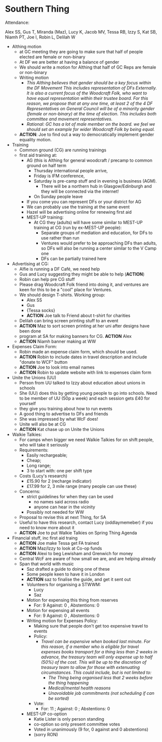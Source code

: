 # Southern Thing

Attendance:

Alex SS, Gus T, Miranda (Maz), Lucy K, Jacob MV, Tessa RB, Izzy S, Kat SB, Niamh PT, Joe I, Robin L, Delilah W

* Althing motion
  * at GC meeting they are going to make sure that half of people elected are
  female or non-binary
  * At DF we are better at having a balance of gender
  * We should write a motion for Althing that half of GC Reps are female or non-binary
  * Writing motion
    * _This Althing believes that gender should be a key focus within the DF Movement This includes representation of DFs Externally. It is also a current focus of the Woodcraft Folk, who want to have equal representation within their trustee board. For this reason, we propose that at any one time, at least 2 of the 4 DF Representatives on General Council will be of a minority gender (female or non-binary) at the time of election. This includes both committee and movement representatives._
    * _Rational: GC has a lot of male member on the board. we feel we should set an example for wider Woodcraft Folk by being equal._
  * **ACTION**: Joe to find out a way to democratically implement gender equality motion.
* Training
  * Common ground (CG) are running trainings
  * first aid training at:
    * AG (this is Althing for general woodcraft / precamp to common ground on half term
      * Thursday international people arrive,
      * Friday is IFM conference,
      * Saturday is pre-camp stuff and in evening is business (AGM).
        * There will be a northern hub in Glasgow/Edinburgh and they will be connected via the internet!
      * On Sunday people leave
    * If you come you can represent DFs or your district for AG
    * We can probably use the training at the same event
    * Hazel will be advertising online for renewing first aid
    * MEST-UP training:
      * At CG they (adults) will have some similar to MEST-UP training at CG (run by ex-MEST-UP people):
        *  Separate groups of mediation and education, for DFs to use rather than run
        * Ventures would prefer to be approaching DFs than adults, so DFs will also be running a center similar to the V Camp one
        * DFs can be partially trained here
* Advertising at CG:
  * Alfie is running a DF Café, we need help
  * Gus and Lucy suggesting they might be able to help (**ACTION**)
  * Robin can help pre CG stuff
  * Please drag Woodcraft Folk friend into doing it, and ventures are keen for this to be a "cool" place for Ventures.
  * We should design T-shirts. Working group:
    * Alex SS
    * Gus
    * {Tessa socks}
    * **ACTION** Joe talk to Friend about t-shirt for charities
  * Delilah can bring screen printing stuff to an event
  * **ACTION** Maz to sort screen printing at her uni after designs have been done
  * program at SA for making banners for CG. **ACTION** Alex
  * **ACTION** Niamh banner making at WW
* Expenses Claim Form:
  * Robin made an expense claim form, which should be used.
  * **ACTION** Robin to include dates in travel description and include "donate to WCF" button
  * **ACTION** Joe to look into email names
  * **ACTION** Robin to update website with link to expenses claim form
* Unite the Unions (UU)
  * Person from UU talked to Izzy about education about unions in schools
  * She (UU) does this by getting young people to go into schools. Need to be member of UU (50p a week) and each session gets £40 for yourself
  * they give you training about how to run events
  * A good thing to advertise to DFs and friends
  * She was impressed by what WcF does!
  * Unite will also be at CG
  * **ACTION** Kat chase up on Unite the Unions
* Walkie Talkies:
  * For camps when bigger we need Walkie Talkies for on shift people, who will take it seriously
  * Requirements:
    * Easily rechargeable;
    * Cheap;
    * Long range;
    * 3 to start with: one per shift type
  * Costs (Lucy's research)
    * £15.90 for 2 (recharge indicator)
    * £17.99 for 2, 3 mile range (many people can use these)
  * Concerns:
    * strict guidelines for when they can be used
      * no names said across radio
      * anyone can hear in the vicinity
    * Possibly not needed for WW
  * Proposal to revise this at next Thing, for SA
  * Useful to have this research, contact Lucy (oddlaymemeber) if you need to know more about it
  * **ACTION** Joe to put Walkie Talkies on Spring Thing Agenda
* Financial stuff, inc first aid traing
  * **ACTION** Joe make Tessa get FA trained
  * **ACTION** Maz/Izzy to look at Co-op funds
  * **ACTION** Alexi to beg Lewisham and Grenwich for money
  * Central WcF are aware of how small we are, and are helping already
  * Span that world with music
    * Saz drafted a guide to doing one of these
    * Some people keen to have it in London
    * **ACTION** saz to finalise the guide, and get it sent out
    * Volunteers for organising a STWWM:
      * Lucy
      * Saz
    * Motion for expensing this thing from reserves
      * For: 9 Against: 0 , Abstentions: 0
    * Motion for expensing all events
      * For: 9 Against: 0 , Abstentions: 0
    * Writing motion for Expenses Policy:
      * Making sure that people don't get too expensive travel to events
      * Policy:
         * _Travel can be expensive when booked last minute. For this reason, if a member who is eligible for travel expenses books transport for a thing less than 2 weeks in advance, the treasury team will only expense up to half (50%) of the cost. This will be up to the discretion of treasury team to allow for those with extenuating circumstances. This could include, but is not limited to:_
            * _The Thing being organised less that 2 weeks before the thing happening_
            * _Medical/mental health reasons_
            * _Unavoidable job commitments (not scheduling if can be sorted)_
      * Vote:
        * For: 11 ; Against: 0 ; Abstentions: 0
    * MEST-UP co-option
      * Katie Lister is only person standing
      * co-option so only present committee votes
      * Voted in unanimously (9 for, 0 against and 0 abstentions)
      * (sorry RON)
